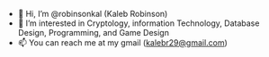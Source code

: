 - 👋 Hi, I’m @robinsonkal (Kaleb Robinson)
- 👀 I’m interested in Cryptology, information Technology, Database Design, Programming, and Game Design
- 📫 You can reach me at my gmail (kalebr29@gmail.com)

<!---
robinsonkal/robinsonkal is a ✨ special ✨ repository because its `README.md` (this file) appears on your GitHub profile.
You can click the Preview link to take a look at your changes.
--->

